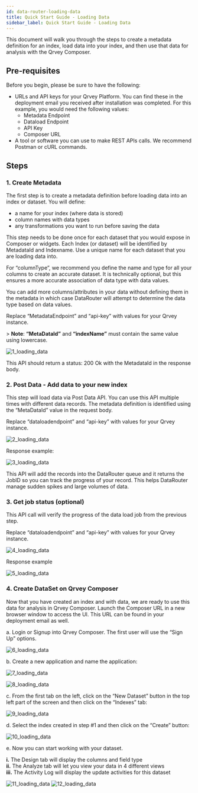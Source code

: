 ```yaml
---
id: data-router-loading-data
title: Quick Start Guide - Loading Data
sidebar_label: Quick Start Guide - Loading Data
---
```

<div style={{textAlign: "justify"}}>

This document will walk you through the steps to create a metadata definition for an index, load data into your index, and then use that data for analysis with the Qrvey Composer.

## Pre-requisites

Before you begin, please be sure to have the following:

-   URLs and API keys for your Qrvey Platform. You can find these in the deployment email you received after installation was completed. For this example, you would need the following values:
    -   Metadata Endpoint
    -   Dataload Endpoint
    -   API Key 
    -   Composer URL
-   A tool or software you can use to make REST APIs calls. We recommend Postman or cURL commands.

## Steps

### 1. Create Metadata

The first step is to create a metadata definition before loading data into an index or dataset. You will define:

-   a name for your index (where data is stored)
-   column names with data types 
-   any transformations you want to run before saving the data

This step needs to be done once for each dataset that you would expose in Composer or widgets. Each Index (or dataset) will be identified by MetadataId and Indexname. Use a unique name for each dataset that you are loading data into. 

For “columnType”, we recommend you define the name and type for all your columns to create an accurate dataset. It is technically optional, but this ensures a more accurate association of data type with data values. 

You can add more columns/attributes in your data without defining them in the metadata in which case DataRouter will attempt to determine the data type based on data values.

Replace “MetadataEndpoint” and “api-key” with values for your Qrvey instance. 

&gt; **Note**: **“MetaDataId”** and **“indexName”** must contain the same value using lowercase.

![1_loading_data](https://s3.amazonaws.com/cdn.qrvey.com/documentation_assets/data-router/Quick+Start+Guide%3A+Loading+Data/qsg_1.png#thumbnail)

This API should return a status: 200 Ok with the MetadataId in the response body.

### 2. Post Data - Add data to your new index

This step will load data via Post Data API. You can use this API multiple times with different data records. The metadata definition is identified using the “MetaDataId” value in the request body. 

Replace “dataloadendpoint” and “api-key” with values for your Qrvey instance.

![2_loading_data](https://s3.amazonaws.com/cdn.qrvey.com/documentation_assets/data-router/Quick+Start+Guide%3A+Loading+Data/qsg_2.png#thumbnail)

Response example:

![3_loading_data](https://s3.amazonaws.com/cdn.qrvey.com/documentation_assets/data-router/Quick+Start+Guide%3A+Loading+Data/qsg_3.png#thumbnail)

This API will add the records into the DataRouter queue and it returns the JobID so you can track the progress of your record. This helps DataRouter manage sudden spikes and large volumes of data. 

### 3. Get job status (optional)

This API call will verify the progress of the data load job from the previous step.

Replace “dataloadendpoint” and “api-key” with values for your Qrvey instance.

![4_loading_data](https://s3.amazonaws.com/cdn.qrvey.com/documentation_assets/data-router/Quick+Start+Guide%3A+Loading+Data/qsg_4.png#thumbnail)

Response example

![5_loading_data](https://s3.amazonaws.com/cdn.qrvey.com/documentation_assets/data-router/Quick+Start+Guide%3A+Loading+Data/qsg_5.png#thumbnail)

### 4. Create DataSet on Qrvey Composer

Now that you have created an index and with data, we are ready to use this data for analysis in Qrvey Composer. Launch the Composer URL in a new browser window to access the UI.
This URL can be found in your deployment email as well.

a. Login or Signup into Qrvey Composer. The first user will use the “Sign Up” options.

![6_loading_data](https://s3.amazonaws.com/cdn.qrvey.com/documentation_assets/data-router/Quick+Start+Guide%3A+Loading+Data/qsg_6.png#thumbnail)

b. Create a new application and name the application:

![7_loading_data](https://s3.amazonaws.com/cdn.qrvey.com/documentation_assets/data-router/Quick+Start+Guide%3A+Loading+Data/qsg_7.png#thumbnail)

![8_loading_data](https://s3.amazonaws.com/cdn.qrvey.com/documentation_assets/data-router/Quick+Start+Guide%3A+Loading+Data/qsg_8.png#thumbnail)

c. From the first tab on the left, click on the “New Dataset” button in the top left part of the screen and then click on the “Indexes” tab:

![9_loading_data](https://s3.amazonaws.com/cdn.qrvey.com/documentation_assets/data-router/Quick+Start+Guide%3A+Loading+Data/qsg_9.png#thumbnail)

d. Select the index created in step #1 and then click on the “Create” button:

![10_loading_data](https://s3.amazonaws.com/cdn.qrvey.com/documentation_assets/data-router/Quick+Start+Guide%3A+Loading+Data/qsg_10.png#thumbnail)

e. Now you can start working with your dataset. 

**i.** The Design tab will display the columns and field type
<br />
**ii.** The Analyze tab will let you view your data in 4 different views
<br />
**iii.** The Activity Log will display the update activities for this dataset

![11_loading_data](https://s3.amazonaws.com/cdn.qrvey.com/documentation_assets/data-router/Quick+Start+Guide%3A+Loading+Data/qsg_11.png#thumbnail)
![12_loading_data](https://s3.amazonaws.com/cdn.qrvey.com/documentation_assets/data-router/Quick+Start+Guide%3A+Loading+Data/qsg_12.png#thumbnail)
</div>